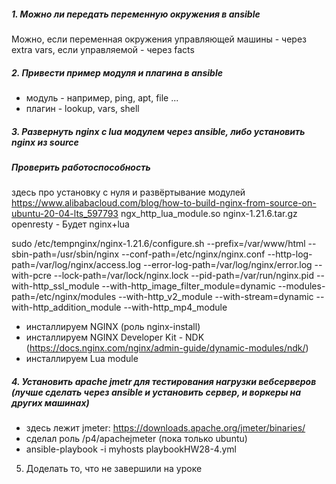 ##### 1. Можно ли передать переменную окружения в ansible

Можно, если переменная окружения управляющей машины - через extra vars, если управляемой - через facts

##### 2. Привести пример модуля и плагина в ansible

- модуль - например, ping, apt, file ...
- плагин - lookup, vars, shell

##### 3. Развернуть nginx c lua модулем через ansible, либо установить nginx из source
#####    Проверить работоспособность

здесь про установку с нуля и развёртывание модулей 
https://www.alibabacloud.com/blog/how-to-build-nginx-from-source-on-ubuntu-20-04-lts_597793
ngx_http_lua_module.so 
nginx-1.21.6.tar.gz 
openresty - Будет nginx+lua

sudo /etc/tempnginx/nginx-1.21.6/configure.sh --prefix=/var/www/html --sbin-path=/usr/sbin/nginx --conf-path=/etc/nginx/nginx.conf --http-log-path=/var/log/nginx/access.log --error-log-path=/var/log/nginx/error.log --with-pcre  --lock-path=/var/lock/nginx.lock --pid-path=/var/run/nginx.pid --with-http_ssl_module --with-http_image_filter_module=dynamic --modules-path=/etc/nginx/modules --with-http_v2_module --with-stream=dynamic --with-http_addition_module --with-http_mp4_module


- инсталлируем NGINX
  (роль nginx-install)
- инсталлируем NGINX Developer Kit - NDK  (https://docs.nginx.com/nginx/admin-guide/dynamic-modules/ndk/)
- инсталлируем Lua module








##### 4. Установить  apache jmetr для тестирования нагрузки вебсерверов (лучше сделать через ansible и установить сервер, и воркеры на других машинах)
  - здесь лежит jmeter: https://downloads.apache.org/jmeter/binaries/
  - сделал роль /p4/apachejmeter (пока только ubuntu)
  - ansible-playbook -i myhosts playbookHW28-4.yml 

5. Доделать то, что не завершили на уроке
